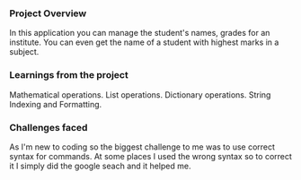 ### Project Overview

 In this application you can manage the student's names, grades for an institute. You can even get the name of a student with highest marks in a subject. 


### Learnings from the project

 Mathematical operations.
List operations.
Dictionary operations.
String Indexing and Formatting.


### Challenges faced

 As I'm new to coding so the biggest challenge to me was to use correct syntax for commands. At some places I used the wrong syntax so to correct it I simply did the google seach and it helped me.


